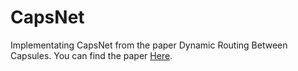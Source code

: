 # CapsNet
Implementating CapsNet from the paper Dynamic Routing Between Capsules. You can find the paper [Here](https://arxiv.org/abs/1710.09829).

